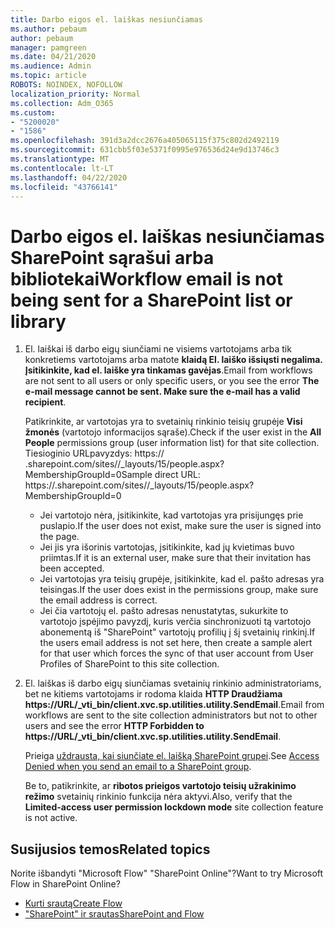 ```yaml
---
title: Darbo eigos el. laiškas nesiunčiamas
ms.author: pebaum
author: pebaum
manager: pamgreen
ms.date: 04/21/2020
ms.audience: Admin
ms.topic: article
ROBOTS: NOINDEX, NOFOLLOW
localization_priority: Normal
ms.collection: Adm_O365
ms.custom:
- "5200020"
- "1586"
ms.openlocfilehash: 391d3a2dcc2676a405065115f375c802d2492119
ms.sourcegitcommit: 631cbb5f03e5371f0995e976536d24e9d13746c3
ms.translationtype: MT
ms.contentlocale: lt-LT
ms.lasthandoff: 04/22/2020
ms.locfileid: "43766141"
---
```

# <a name="workflow-email-is-not-being-sent-for-a-sharepoint-list-or-library"></a><span data-ttu-id="323a7-102">Darbo eigos el. laiškas nesiunčiamas SharePoint sąrašui arba bibliotekai</span><span class="sxs-lookup"><span data-stu-id="323a7-102">Workflow email is not being sent for a SharePoint list or library</span></span>

1. <span data-ttu-id="323a7-103">El. laiškai iš darbo eigų siunčiami ne visiems vartotojams arba tik konkretiems vartotojams arba matote **klaidą El. laiško išsiųsti negalima. Įsitikinkite, kad el. laiške yra tinkamas gavėjas**.</span><span class="sxs-lookup"><span data-stu-id="323a7-103">Email from workflows are not sent to all users or only specific users, or you see the error **The e-mail message cannot be sent. Make sure the e-mail has a valid recipient**.</span></span>

    <span data-ttu-id="323a7-104">Patikrinkite, ar vartotojas yra to svetainių rinkinio teisių grupėje **Visi žmonės** (vartotojo informacijos sąraše).</span><span class="sxs-lookup"><span data-stu-id="323a7-104">Check if the user exist in the **All People** permissions group (user information list) for that site collection.</span></span>  <span data-ttu-id="323a7-105">Tiesioginio URL<tenant>pavyzdys: https:// .sharepoint.com/sites/<sitename>/_layouts/15/people.aspx? MembershipGroupId=0</span><span class="sxs-lookup"><span data-stu-id="323a7-105">Sample direct URL: https://<tenant>.sharepoint.com/sites/<sitename>/_layouts/15/people.aspx?MembershipGroupId=0</span></span>

    - <span data-ttu-id="323a7-106">Jei vartotojo nėra, įsitikinkite, kad vartotojas yra prisijungęs prie puslapio.</span><span class="sxs-lookup"><span data-stu-id="323a7-106">If the user does not exist, make sure the user is signed into the page.</span></span> 
    - <span data-ttu-id="323a7-107">Jei jis yra išorinis vartotojas, įsitikinkite, kad jų kvietimas buvo priimtas.</span><span class="sxs-lookup"><span data-stu-id="323a7-107">If it is an external user, make sure that their invitation has been accepted.</span></span>
    - <span data-ttu-id="323a7-108">Jei vartotojas yra teisių grupėje, įsitikinkite, kad el. pašto adresas yra teisingas.</span><span class="sxs-lookup"><span data-stu-id="323a7-108">If the user does exist in the permissions group, make sure the email address is correct.</span></span>
    - <span data-ttu-id="323a7-109">Jei čia vartotojų el. pašto adresas nenustatytas, sukurkite to vartotojo įspėjimo pavyzdį, kuris verčia sinchronizuoti tą vartotojo abonementą iš "SharePoint" vartotojų profilių į šį svetainių rinkinį.</span><span class="sxs-lookup"><span data-stu-id="323a7-109">If the users email address is not set here, then create a sample alert for that user which forces the sync of that user account from User Profiles of SharePoint to this site collection.</span></span>
 
2. <span data-ttu-id="323a7-110">El. laiškas iš darbo eigų siunčiamas svetainių rinkinio administratoriams, bet ne kitiems vartotojams ir rodoma klaida **HTTP Draudžiama <span>https:</span>//URL/_vti_bin/client.xvc.sp.utilities.utility.SendEmail**.</span><span class="sxs-lookup"><span data-stu-id="323a7-110">Email from workflows are sent to the site collection administrators but not to other users and see the error **HTTP Forbidden to <span>https:</span>//URL/_vti_bin/client.xvc.sp.utilities.utility.SendEmail**.</span></span>
 

    <span data-ttu-id="323a7-111">Prieiga [uždrausta, kai siunčiate el. laišką SharePoint grupei](https://docs.microsoft.com/sharepoint/support/sharing-and-permissions/access-denied-when-send-an-email-to-groups).</span><span class="sxs-lookup"><span data-stu-id="323a7-111">See [Access Denied when you send an email to a SharePoint group](https://docs.microsoft.com/sharepoint/support/sharing-and-permissions/access-denied-when-send-an-email-to-groups).</span></span>

    <span data-ttu-id="323a7-112">Be to, patikrinkite, ar **ribotos prieigos vartotojo teisių užrakinimo režimo** svetainių rinkinio funkcija nėra aktyvi.</span><span class="sxs-lookup"><span data-stu-id="323a7-112">Also, verify that the **Limited-access user permission lockdown mode** site collection feature is not active.</span></span>


## <a name="related-topics"></a><span data-ttu-id="323a7-113">Susijusios temos</span><span class="sxs-lookup"><span data-stu-id="323a7-113">Related topics</span></span>
<span data-ttu-id="323a7-114">Norite išbandyti "Microsoft Flow" "SharePoint Online"?</span><span class="sxs-lookup"><span data-stu-id="323a7-114">Want to try Microsoft Flow in SharePoint Online?</span></span>
- [<span data-ttu-id="323a7-115">Kurti srautą</span><span class="sxs-lookup"><span data-stu-id="323a7-115">Create Flow</span></span>](https://support.office.com/article/Create-a-flow-for-a-list-or-library-in-SharePoint-Online-or-OneDrive-for-Business-a9c3e03b-0654-46af-a254-20252e580d01) 
- [<span data-ttu-id="323a7-116">"SharePoint" ir srautas</span><span class="sxs-lookup"><span data-stu-id="323a7-116">SharePoint and Flow</span></span>](https://flow.microsoft.com/blog/sharepoint-and-flow/) 


